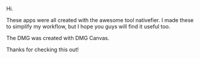 Hi. 

These apps were all created with the awesome tool nativefier. I made these to simplify my workflow, but I hope you guys will find it useful too. 

The DMG was created with DMG Canvas.

Thanks for checking this out!
